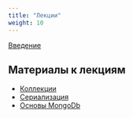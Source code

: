 ```yaml
---
title: "Лекции"
weight: 10
---
```


[Введение](intro)

## Материалы к лекциям

- [Коллекции](collection)
- [Сериализация](serialization)
- [Основы MongoDb](mongo)